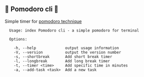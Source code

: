 ## :tomato: Pomodoro cli :tomato:

Simple timer for [pomodoro technique]

[pomodoro technique]: <http://pomodorotechnique.com/>

```
  Usage: index Pomodoro cli - a simple pomodoro for terminal

  Options:

    -h, --help             output usage information
    -V, --version          output the version number
    -s, --shortbreak       Add short break timer
    -l, --longbreak        Add long break timer
    -t, --timer <time>     Add specific time in minutes
    -a, --add-task <task>  Add a new task
```
